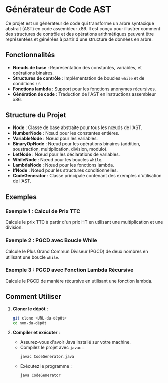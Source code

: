 # Générateur de Code AST

Ce projet est un générateur de code qui transforme un arbre syntaxique abstrait (AST) en code assembleur x86. Il est conçu pour illustrer comment des structures de contrôle et des opérations arithmétiques peuvent être représentées et générées à partir d'une structure de données en arbre.

## Fonctionnalités

- **Nœuds de base** : Représentation des constantes, variables, et opérations binaires.
- **Structures de contrôle** : Implémentation de boucles `while` et de conditions `if`.
- **Fonctions lambda** : Support pour les fonctions anonymes récursives.
- **Génération de code** : Traduction de l'AST en instructions assembleur x86.

## Structure du Projet

- **Node** : Classe de base abstraite pour tous les nœuds de l'AST.
- **NumberNode** : Nœud pour les constantes entières.
- **VariableNode** : Nœud pour les variables.
- **BinaryOpNode** : Nœud pour les opérations binaires (addition, soustraction, multiplication, division, modulo).
- **LetNode** : Nœud pour les déclarations de variables.
- **WhileNode** : Nœud pour les boucles `while`.
- **LambdaNode** : Nœud pour les fonctions lambda.
- **IfNode** : Nœud pour les structures conditionnelles.
- **CodeGenerator** : Classe principale contenant des exemples d'utilisation de l'AST.

## Exemples

### Exemple 1 : Calcul de Prix TTC

Calcule le prix TTC à partir d'un prix HT en utilisant une multiplication et une division.

### Exemple 2 : PGCD avec Boucle While

Calcule le Plus Grand Commun Diviseur (PGCD) de deux nombres en utilisant une boucle `while`.

### Exemple 3 : PGCD avec Fonction Lambda Récursive

Calcule le PGCD de manière récursive en utilisant une fonction lambda.

## Comment Utiliser

1. **Cloner le dépôt** :
   ```bash
   git clone <URL-du-dépôt>
   cd nom-du-dépôt
   ```

2. **Compiler et exécuter** :
   - Assurez-vous d'avoir Java installé sur votre machine.
   - Compilez le projet avec `javac` :
     ```bash
     javac CodeGenerator.java
     ```
   - Exécutez le programme :
     ```bash
     java CodeGenerator
     ```

